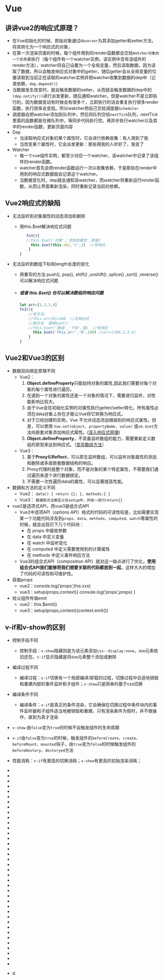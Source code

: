 # Vue

## 讲讲vue2的响应式原理？

- 在Vue初始化的时候，原始对象通过`Observer`为其添加getter和setter方法，将其转化为一个响应式的对象，
- 在第一次渲染页面的时候，每个组件用到的render函数都会交给`Watcher对象的一个实例`来执行（每个组件有一个watcher实例，该实例中含有该组件的render方法），watcher将自己设置为一个全局变量，然后读取数据，因为读取了数据，所以会触发响应式对象中的getter，随后getter会从全局变量的位置读取到当前正在读取的watcher实例并把watcher收集到数据的dep中（记录依赖，`dep.depend()`）
- 当数据发生改变时，就会触发数据的setter，从而就会触发数据的dep中的`(dep.notify())`进行派发更新，随后通知watcher。但是watcher不是立即执行的，因为数据变动有时候会有很多个，立即执行的话会重复执行很多render函数，执行效率会变低。所以watcher把自己交给调度器`Scheduler`
- 调度器会把watcher添加到队列中，然后将队列交给`nextTick`队列，nextTick里面的函数都是在微队列中，等同步代码执行完，再异步执行watcher以及其中的render函数，更新页面内容
- Dep
  - 当读取响应式对象的某个属性时，它会进行依赖收集：有人用到了我
  - 当改变某个属性时，它会派发更新：那些用我的人听好了，我变了
- Watcher
  - 每一个vue组件实例，都至少对应一个watcher，该watcher中记录了该组件的render函数。
  - watcher首先会把render函数运行一次以收集依赖，于是那些在render中用到的响应式数据就会记录这个watcher。
  - 当数据变化时，dep就会通知该watcher，而watcher将重新运行render函数，从而让界面重新渲染，同时重新记录当前的依赖。





## Vue2响应式的缺陷

- 无法监听到对象属性的动态添加和删除

  - 用this.$set解决响应式问题

    ```js
       fn3(){
       //this.$set('对象','添加的属性',新值) 
         this.$set(this.obj,'c',3)  //有响应
        }
    }
    ```

- 无法监听到数组下标和length长度的变化

  - 用重写的方法 push(), pop(), shift() ,unshift() ,splice() ,sort() ,reverse() 可以解决响应式问题

  - ##### 或者 this.$set() 也可以解决数组的响应问题

    ```js
    let arr=[1,2,3,4]
    fn3(){
        //老方法:
        //this.arr[0]=100  //无响应式
        //新方法  使用$set()
        //this.$set('数组','下标',值)  //有响应
          this.$set('this.arr','0',100) //arr=[100,2,3,4]
        }
    }
    ```





## Vue2和Vue3的区别

- 数据双向绑定原理不同
  - Vue2：
    1. **Object.defineProperty**只能劫持对象的属性,因此我们需要对每个对象的每个属性进行遍历。
    2. 在遇到一个对象的属性还是一个对象的情况下，需要递归监听，对性能影响比较大。
    3. 由于Vue会在初始化实例时对属性执行getter/setter转化，所有属性必须在data对象上存在才能让Vue将它转换为响应式。
    4. 对于已经创建的实例，Vue 不允许动态添加根级别的响应式属性。但是，可以使用 `Vue.set(object, propertyName, value)` 或`vm.$set`方法向嵌套对象添加响应式属性。([深入响应式原理](https://link.juejin.cn?target=https%3A%2F%2Fcn.vuejs.org%2Fv2%2Fguide%2Freactivity.html%23%E6%A3%80%E6%B5%8B%E5%8F%98%E5%8C%96%E7%9A%84%E6%B3%A8%E6%84%8F%E4%BA%8B%E9%A1%B9))
    5. **Object.defineProperty**，不具备监听数组的能力，需要重新定义数组的原型来达到响应式。（[变异数组方法](https://link.juejin.cn?target=https%3A%2F%2Fcn.vuejs.org%2Fv2%2Fguide%2Flist.html%23%E5%8F%98%E6%9B%B4%E6%96%B9%E6%B3%95)）
  - Vue3：
    1. 基于**Proxy**和**Reflect**，可以原生监听数组，可以监听对象属性的添加和删除或多层嵌套数据结构的响应。
    2. Proxy代理的是整个对象，而不是对象的某个特定属性，不需要我们通过遍历来逐个进行数据绑定。
    3. 不需要一次性遍历data的属性，可以显著提高性能。
- 数据和方法的定义不同
  - Vue2：
    `data() { return {}; }, methods:{ }`
  - Vue3：
    `数据和方法都定义在setup中，并统一进行return{}`
- vue2是选项式API，而vue3是组合式API
  - Vue2中选项API（options API）格式的代码的可读性较差，比如需要实现某一个功能代码涉及到`props、data、methods、computed、watch`等属性的时候，就会出现已下几个代码块：
    - 在 props 中接收参数
    - 在 data 中定义变量
    - 在 watch 中监听变化
    - 在 computed 中定义需要使用到的计算属性
    - 在 methods 中定义事件响应方法
  - Vue3的组合式API（composition API）就对这一缺点进行了优化，**使用组合式API我们能够将我们想要关联的代码都放到一起**，这样大大的增加了代码的可读性和可维护性。
- 获取props
  - vue2：console.log(‘props’,this.xxx)
  - vue3：setup(props,context){ console.log(‘props’,props) }
- 给父组件传值emit
  - vue2：this.$emit()
  - vue3：setup(props,context){context.emit()}







## v-if和v-show的区别

- 控制手段不同
  - 控制手段：`v-show`隐藏则是为该元素添加`css--display:none`，`dom`元素依旧还在。`v-if`显示隐藏是将`dom`元素整个添加或删除
- 编译过程不同
  - 编译过程：`v-if`切换有一个局部编译/卸载的过程，切换过程中合适地销毁和重建内部的事件监听和子组件；`v-show`只是简单的基于css切换
- 编译条件不同
  - 编译条件：`v-if`是真正的条件渲染，它会确保在切换过程中条件块内的事件监听器和子组件适当地被销毁和重建。只有渲染条件为假时，并不做操作，直到为真才渲染

- `v-show` 由`false`变为`true`的时候不会触发组件的生命周期
- `v-if`由`false`变为`true`的时候，触发组件的`beforeCreate`、`create`、`beforeMount`、`mounted`钩子，由`true`变为`false`的时候触发组件的`beforeDestory`、`destoryed`方法

- 性能消耗：`v-if`有更高的切换消耗；`v-show`有更高的初始渲染消耗；
- 
- 
- 
- 
- 
- 
- 
- 
- 
- 
- 
- 
- 
- 
- 
- 
- 
- 
- 
- 
- 
- 
- 
- 
- 
- 
- 
- 
- 
- 
- 
- 
- 
- 
- 
- 
- 
- 
- d